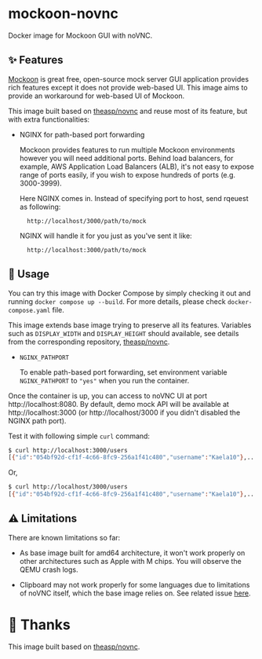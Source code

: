 # mockoon-novnc

Docker image for Mockoon GUI with noVNC.

## ✨ Features

[Mockoon](https://mockoon.com/) is great free, open-source mock server GUI application provides rich features except it does not provide web-based UI. This image aims to provide an workaround for web-based UI of Mockoon.

This image built based on [theasp/novnc](https://github.com/theasp/docker-novnc/) and reuse most of its feature, but with extra functionalities:

- NGINX for path-based port forwarding

    Mockoon provides features to run multiple Mockoon environments however you will need additional ports. Behind load balancers, for example, AWS Application Load Balancers (ALB), it's not easy to expose range of ports easily, if you wish to expose hundreds of ports (e.g. 3000-3999).

    Here NGINX comes in. Instead of specifying port to host, send rqeuest as following:

        http://localhost/3000/path/to/mock

    NGINX will handle it for you just as you've sent it like:

        http://localhost:3000/path/to/mock

## 📔 Usage

You can try this image with Docker Compose by simply checking it out and running `docker compose up --build`. For more details, please check `docker-compose.yaml` file.

This image extends base image trying to preserve all its features. Variables such as `DISPLAY_WIDTH` and `DISPLAY_HEIGHT` should available, see details from the corresponding repository, [theasp/novnc](https://github.com/theasp/docker-novnc/).

- `NGINX_PATHPORT`

    To enable path-based port forwarding, set environment variable `NGINX_PATHPORT` to `"yes"` when you run the container.

Once the container is up, you can access to noVNC UI at port http://localhost:8080. By default, demo mock API will be available at http://localhost:3000 (or http://localhost/3000 if you didn't disabled the NGINX path port).

Test it with following simple `curl` command:

```bash
$ curl http://localhost:3000/users
[{"id":"054bf92d-cf1f-4c66-8fc9-256a1f41c480","username":"Kaela10"},...]
```

Or,

```bash
$ curl http://localhost/3000/users
[{"id":"054bf92d-cf1f-4c66-8fc9-256a1f41c480","username":"Kaela10"},...]
```

## ⚠️ Limitations

There are known limitations so far:

- As base image built for amd64 architecture, it won't work properly on other architectures such as Apple with M chips. You will observe the QEMU crash logs.

- Clipboard may not work properly for some languages due to limitations of noVNC itself, which the base image relies on. See related issue [here](https://github.com/novnc/noVNC/issues/1708).

# 🙏 Thanks

This image built based on [theasp/novnc](https://github.com/theasp/docker-novnc/).
